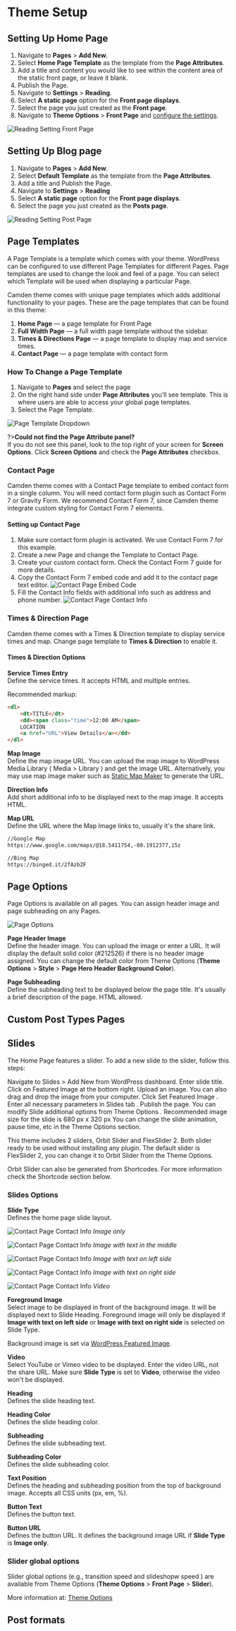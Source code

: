 # Theme Setup

## Setting Up Home Page

1. Navigate to **Pages** > **Add New**.
2. Select **Home Page Template** as the template from the **Page Attributes**.
3. Add a title and content you would like to see within the content area of the static front page, or leave it blank.
4. Publish the Page.
5. Navigate to **Settings** > **Reading**.
6. Select **A static page** option for the **Front page displays**.
7. Select the page you just created as the **Front page**.
8. Navigate to **Theme Options** > **Front Page** and [configure the settings]().

![Reading Setting Front Page](_images/reading-setting-front-page.png)

## Setting Up Blog page

1. Navigate to **Pages** > **Add New**.
2. Select **Default Template** as the template from the **Page Attributes**.
3. Add a title and Publish the Page.
4. Navigate to **Settings** > **Reading**
5. Select **A static page** option for the **Front page displays**.
6. Select the page you just created as the **Posts page**.

![Reading Setting Post Page](_images/reading-setting-posts-page.png)

## Page Templates
A Page Template is a template which comes with your theme. WordPress can be configured to use different Page Templates for different Pages. Page templates are used to change the look and feel of a page. You can select which Template will be used when displaying a particular Page.

Camden theme comes with unique page templates which adds additional functionality to your pages. These are the page templates that can be found in this theme:

1. **Home Page** — a page template for Front Page
2. **Full Width Page** — a full width page template without the sidebar.
3. **Times & Directions Page** — a page template to display map and service times.
4. **Contact Page** — a page template with contact form

### How To Change a Page Template

1. Navigate to **Pages** and select the page
2. On the right hand side under **Page Attributes** you’ll see template. This is where users are able to access your global page templates.
3. Select the Page Template.

![Page Template Dropdown](_images/page-template-dropdown.png)

?>**Could not find the Page Attribute panel?**  
  If you do not see this panel, look to the top right of your screen for **Screen Options**. Click **Screen Options** and check the **Page Attributes** checkbox.
  
### Contact Page
Camden theme comes with a Contact Page template to embed contact form in a single column. You will need contact form plugin such as Contact Form 7 or Gravity Form. We recommend Contact Form 7, since Camden theme integrate custom styling for Contact Form 7 elements.

#### Setting up Contact Page
1. Make sure contact form plugin is activated. We use Contact Form 7 for this example.
2. Create a new Page and change the Template to Contact Page.
3. Create your custom contact form. Check the Contact Form 7 guide for more details.
4. Copy the Contact Form 7 embed code and add it to the contact page text editor.
![Contact Page Embed Code](_images/contact-page-contact-embed-code.png) 
5. Fill the Contact Info fields with additional info such as address and phone number. 
![Contact Page Contact Info](_images/contact-page-contact-info.png)

### Times & Direction Page
Camden theme comes with a Times & Direction template to display service times and map. Change page template to **Times & Direction** to enable it.

#### Times & Direction Options

**Service Times Entry**  
Define the service times. It accepts HTML and multiple entries. 

Recommended markup:
```html
<dl>
    <dt>TITLE</dt>
    <dd><span class="time">12:00 AM</span>
    LOCATION
    <a href="URL">View Details</a></dd>
</dl>
```

**Map Image**  
Define the map image URL. You can upload the map image to WordPress Media Library ( Media > Library ) and get the image URL. Alternatively, you may use map image maker such as [Static Map Maker](http://staticmapmaker.com/) to generate the URL.
       
**Direction Info**  
Add short additional info to be displayed next to the map image. It accepts HTML.

**Map URL**  
Define the URL where the Map Image links to, usually it's the share link. 

```html
//Google Map
https://www.google.com/maps/@18.5411754,-80.1912377,15z

//Bing Map
https://binged.it/2fAzbZF
```

## Page Options

Page Options is available on all pages. You can assign header image and page subheading on any Pages.

![Page Options](_images/page-options.png) 

**Page Header Image**  
Define the header image. You can upload the image or enter a URL. It will display the default solid color (#212526) if there is no header image assigned. You can change the default color from Theme Options (**Theme Options** > **Style** > **Page Hero Header Background Color**).

**Page Subheading**  
Define the subheading text to be displayed below the page title. It's usually a brief description of the page. HTML allowed.

## Custom Post Types Pages


## Slides

The Home Page features a slider. To add a new slide to the slider, follow this steps:

Navigate to Slides > Add New from WordPress dashboard.
Enter slide title.
Click on Featured Image at the bottom right.
Upload an image. You can also drag and drop the image from your computer.
Click Set Featured Image .
Enter all necessary parameters in Slides tab .
Publish the page.
You can modify Slide additional options from Theme Options .
Recommended image size for the slide is 680 px x 320 px
You can change the slide animation, pause time, etc in the Theme Options section.

This theme includes 2 sliders, Orbit Slider and FlexSlider 2. Both slider ready to be used without installing any plugin. The default slider is FlexSlider 2, you can change it to Orbit Slider from the Theme Options.

Orbit Slider can also be generated from Shortcodes. For more information check the Shortcode section below.

### Slides Options

**Slide Type**  
Defines the home page slide layout.

![Contact Page Contact Info](_images/slide-type-image.png)
_Image only_

![Contact Page Contact Info](_images/slide-type-image-center.png)
_Image with text in the middle_

![Contact Page Contact Info](_images/slide-type-image-right.png)
_Image with text on left side_

![Contact Page Contact Info](_images/slide-type-image-left.png)
_Image with text on right side_

![Contact Page Contact Info](_images/slide-type-video.png)
_Video_

**Foreground Image**  
Select image to be displayed in front of the background image. It will be displayed next to Slide Heading. Foreground image will only be displayed if **Image with text on left side** or **Image with text on right side** is selected on Slide Type.

Background image is set via [WordPress Featured Image](https://en.support.wordpress.com/featured-images/ ":target=_blank").

**Video**  
Select YouTube or Vimeo video to be displayed. Enter the video URL, not the share URL. Make sure **Slide Type** is set to **Video**, otherwise the video won't be displayed.

**Heading**  
Defines the slide heading text.

**Heading Color**  
Defines the slide heading color.

**Subheading**  
Defines the slide subheading text.

**Subheading Color**  
Defines the slide subheading color.

**Text Position**  
Defines the heading and subheading position from the top of background image. Accepts all CSS units (px, em, %).

**Button Text**  
Defines the button text.

**Button URL**  
Defines the button URL. It defines the background image URL if **Slide Type** is **Image only**.

### Slider global options
Slider global options (e.g., transition speed and slideshopw speed ) are available from Theme Options (**Theme Options** > **Front Page** > **Slider**).

More information at: [Theme Options]()

## Post formats

